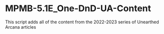 # MPMB-5.1E_One-DnD-UA-Content
This script adds all of the content from the 2022-2023 series of Unearthed Arcana articles
